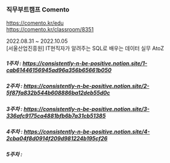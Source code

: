 ### 직무부트캠프 Comento
https://comento.kr/edu  
https://comento.kr/classroom/8351  
  
2022.08.31 ~ 2022.10.05  
[서울산업진흥원] IT현직자가 알려주는 SQL로 배우는 데이터 실무 AtoZ  
  
  

##### 1주차 : https://consistently-n-be-positive.notion.site/1-cab61446156945ad96a356b65661b050
##### 2주차 : https://consistently-n-be-positive.notion.site/2-5f87fa832b544b608886ba12deb55d0c
##### 3주차 : https://consistently-n-be-positive.notion.site/3-336afc9175ca4881bfb6b7a31cb51385
##### 4주차 : https://consistently-n-be-positive.notion.site/4-2cba04f8d0914f209d981224b195cf26
##### 5주차 :  
